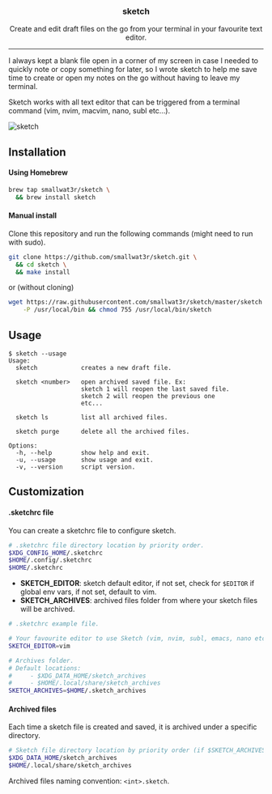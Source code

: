 <h3 align="center">sketch</h3>
<p align="center">Create and edit draft files on the go from your terminal in your favourite text editor.</p>

---

I always kept a blank file open in a corner of my screen in case I 
needed to quickly note or copy something for later, so I wrote sketch
to help me save time to create or open my notes on the go without
having to leave my terminal.

Sketch works with all text editor that can be triggered from a 
terminal command (vim, nvim, macvim, nano, subl etc...).

![sketch](https://i.imgur.com/uHwSDXJ.gif)  

## Installation

#### Using Homebrew  

```sh
brew tap smallwat3r/sketch \
  && brew install sketch
```

#### Manual install

Clone this repository and run the following commands (might need to 
run with sudo).  

```sh
git clone https://github.com/smallwat3r/sketch.git \
  && cd sketch \
  && make install
```

or (without cloning)  
```sh
wget https://raw.githubusercontent.com/smallwat3r/sketch/master/sketch \
    -P /usr/local/bin && chmod 755 /usr/local/bin/sketch
```

## Usage

```console
$ sketch --usage
Usage:
  sketch            creates a new draft file.

  sketch <number>   open archived saved file. Ex:
                    sketch 1 will reopen the last saved file.
                    sketch 2 will reopen the previous one
                    etc...

  sketch ls         list all archived files.

  sketch purge      delete all the archived files.

Options:
  -h, --help        show help and exit.
  -u, --usage       show usage and exit.
  -v, --version     script version.
```

## Customization

#### .sketchrc file

You can create a sketchrc file to configure sketch.

```sh
# .sketchrc file directory location by priority order.
$XDG_CONFIG_HOME/.sketchrc
$HOME/.config/.sketchrc
$HOME/.sketchrc
```

* **SKETCH_EDITOR**: sketch default editor, if not set, check for 
`$EDITOR` if global env vars, if not set, default to vim.
* **SKETCH_ARCHIVES**: archived files folder from where your sketch
files will be archived. 

```sh
# .sketchrc example file.

# Your favourite editor to use Sketch (vim, nvim, subl, emacs, nano etc)
SKETCH_EDITOR=vim

# Archives folder.
# Default locations:
#     - $XDG_DATA_HOME/sketch_archives
#     - $HOME/.local/share/sketch_archives 
SKETCH_ARCHIVES=$HOME/.sketch_archives 
```

#### Archived files

Each time a sketch file is created and saved, it is archived under a
specific directory.
```sh
# Sketch file directory location by priority order (if $SKETCH_ARCHIVES not set).
$XDG_DATA_HOME/sketch_archives
$HOME/.local/share/sketch_archives 
```
Archived files naming convention: `<int>.sketch`.  

